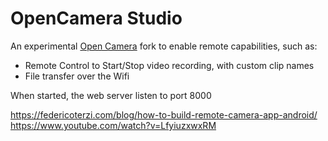 # OpenCamera Studio

An experimental [Open Camera](https://opencamera.sourceforge.io/) fork to enable remote
capabilities, such as:

* Remote Control to Start/Stop video recording, with custom clip names
* File transfer over the Wifi

When started, the web server listen to port 8000

https://federicoterzi.com/blog/how-to-build-remote-camera-app-android/
https://www.youtube.com/watch?v=LfyiuzxwxRM